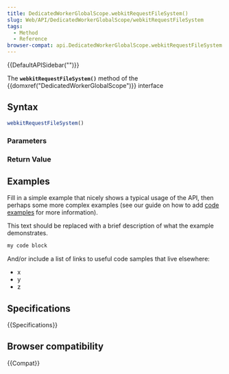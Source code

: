 ```yaml
---
title: DedicatedWorkerGlobalScope.webkitRequestFileSystem()
slug: Web/API/DedicatedWorkerGlobalScope/webkitRequestFileSystem
tags:
  - Method
  - Reference
browser-compat: api.DedicatedWorkerGlobalScope.webkitRequestFileSystem
---
```

{{DefaultAPISidebar("")}}

The **`webkitRequestFileSystem()`** method of the {{domxref("DedicatedWorkerGlobalScope")}} interface 

## Syntax

```js
webkitRequestFileSystem()
```

### Parameters



### Return Value



## Examples

Fill in a simple example that nicely shows a typical usage of the API, then perhaps some more complex examples (see our guide on how to add [code examples](/en-US/docs/MDN/Contribute/Structures/Code_examples) for more information).

This text should be replaced with a brief description of what the example demonstrates.

```js
my code block
```

And/or include a list of links to useful code samples that live elsewhere:

*   x
*   y
*   z

## Specifications

{{Specifications}}

## Browser compatibility

{{Compat}}

